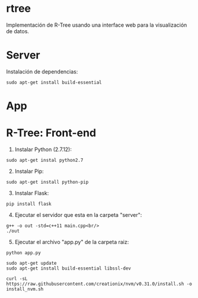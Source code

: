 # rtree
Implementación de R-Tree usando una interface web para la visualización de datos.

# Server

Instalación de dependencias:

```
sudo apt-get install build-essential
```

# App

# R-Tree: Front-end

1. Instalar Python (2.7.12):<br/>
```
sudo apt-get instal python2.7 
```
2. Instalar Pip:<br/>
```
sudo apt-get install python-pip
```
3. Instalar Flask:<br/>
```
pip install flask
```
4. Ejecutar el servidor que esta en la carpeta "server":<br/> 
```
g++ -o out -std=c++11 main.cpp<br/>
./out
```
5. Ejecutar el archivo "app.py" de la carpeta raiz:<br/>
```
python app.py
```


```
sudo apt-get update
sudo apt-get install build-essential libssl-dev

curl -sL https://raw.githubusercontent.com/creationix/nvm/v0.31.0/install.sh -o install_nvm.sh
```
